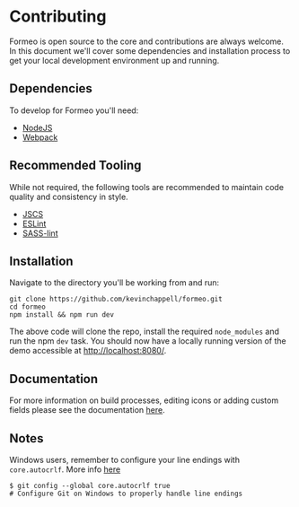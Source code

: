 # Contributing

Formeo is open source to the core and contributions are always welcome. In this document we'll cover some dependencies and installation process to get your local development environment up and running.

## Dependencies
To develop for Formeo you'll need:

- [NodeJS](https://nodejs.org)
- [Webpack](https://webpack.github.io/)

## Recommended Tooling
While not required, the following tools are recommended to maintain code quality and consistency in style.

- [JSCS](http://jscs.info/)
- [ESLint](http://jshint.com/)
- [SASS-lint](https://www.npmjs.com/package/sass-lint)

## Installation

Navigate to the directory you'll be working from and run:
```
git clone https://github.com/kevinchappell/formeo.git
cd formeo
npm install && npm run dev
```

The above code will clone the repo, install the required `node_modules` and run the npm `dev` task. You should now have a locally running version of the demo accessible at [http://localhost:8080/](http://localhost:8080/).

## Documentation
For more information on build processes, editing icons or adding custom fields please see the documentation [here](http://formbuilder.readthedocs.org/en/latest/).

## Notes
Windows users, remember to configure your line endings with `core.autocrlf`. More info [here](https://help.github.com/articles/dealing-with-line-endings/#platform-windows)
```
$ git config --global core.autocrlf true
# Configure Git on Windows to properly handle line endings
```
